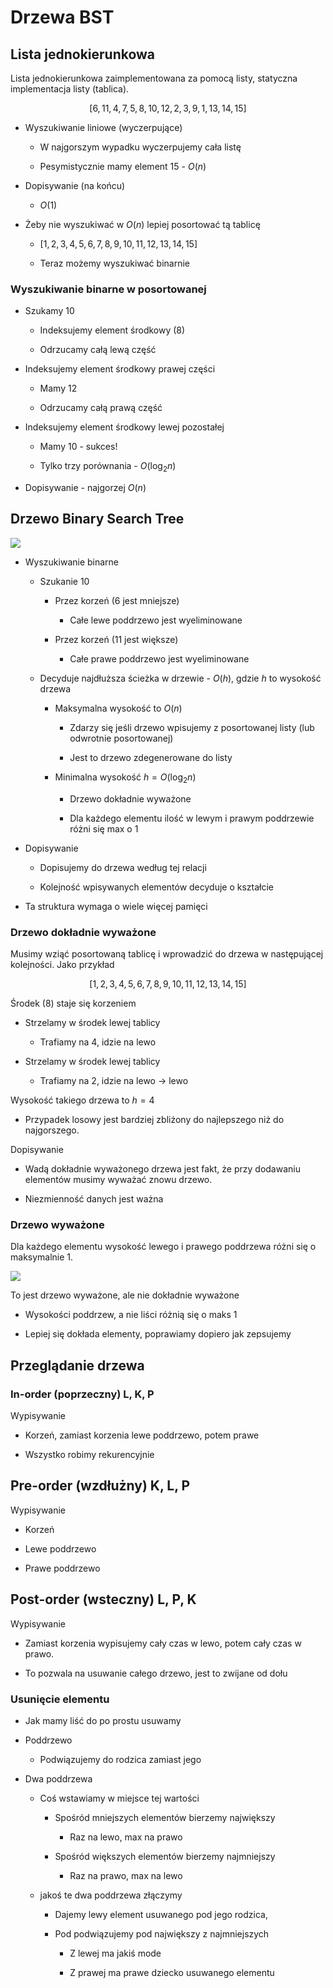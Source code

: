# Drzewa BST

## Lista jednokierunkowa

Lista jednokierunkowa zaimplementowana za pomocą listy, statyczna implementacja listy (tablica).

$$
[6,11,4,7,5,8,10,12,2,3,9,1,13,14,15]
$$

- Wyszukiwanie liniowe (wyczerpujące)
  
  - W najgorszym wypadku wyczerpujemy cała listę
  
  - Pesymistycznie mamy element 15 - $O(n)$

- Dopisywanie (na końcu)
  
  - $O(1)$

- Żeby nie wyszukiwać w $O(n)$ lepiej posortować tą tablicę
  
  - $[1,2,3,4,5,6,7,8,9,10,11,12,13,14,15]$
  
  - Teraz możemy wyszukiwać binarnie

### Wyszukiwanie binarne w posortowanej

- Szukamy 10
  
  - Indeksujemy element środkowy (8)
  
  - Odrzucamy całą lewą część

- Indeksujemy element środkowy prawej części
  
  - Mamy 12
  
  - Odrzucamy całą prawą część

- Indeksujemy element środkowy lewej pozostałej
  
  - Mamy 10 - sukces!
  
  - Tylko trzy porównania - $O(\log_2 n)$

- Dopisywanie - najgorzej $O(n)$

## Drzewo Binary Search Tree

![](/home/Adam/.config/marktext/images/2022-03-18-12-04-22-image.png)

- Wyszukiwanie binarne
  
  - Szukanie 10
    
    - Przez korzeń (6 jest mniejsze)
      
      - Całe lewe poddrzewo jest wyeliminowane
    
    - Przez korzeń (11 jest większe)
      
      - Całe prawe poddrzewo jest wyeliminowane
  
  - Decyduje najdłuższa ścieżka w drzewie - $O(h)$, gdzie $h$ to wysokość drzewa
    
    - Maksymalna wysokość to $O(n)$
      
      - Zdarzy się jeśli drzewo wpisujemy z posortowanej listy (lub odwrotnie posortowanej)
      
      - Jest to drzewo zdegenerowane do listy
    
    - Minimalna wysokość $h=O(\log_2n)$
      
      - Drzewo dokładnie wyważone
      
      - Dla każdego elementu ilość w lewym i prawym poddrzewie różni się max o 1

- Dopisywanie
  
  - Dopisujemy do drzewa według tej relacji
  
  - Kolejność wpisywanych elementów decyduje o kształcie

- Ta struktura wymaga o wiele więcej pamięci

### Drzewo dokładnie wyważone

Musimy wziąć posortowaną tablicę i wprowadzić do drzewa w następującej kolejności. Jako przykład

$$
[1,2,3,4,5,6,7,8,9,10,11,12,13,14,15]
$$

Środek (8) staje się korzeniem

- Strzelamy w środek lewej tablicy
  
  - Trafiamy na 4, idzie na lewo

- Strzelamy w środek lewej tablicy
  
  - Trafiamy na 2, idzie na lewo -> lewo

Wysokość takiego drzewa to $h=4$

- Przypadek losowy jest bardziej zbliżony do najlepszego niż do najgorszego.

Dopisywanie

- Wadą dokładnie wyważonego drzewa jest fakt, że przy dodawaniu elementów musimy wyważać znowu drzewo.

- Niezmienność danych jest ważna

### Drzewo wyważone

Dla każdego elementu wysokość lewego i prawego poddrzewa różni się o maksymalnie 1.

![](/home/Adam/.config/marktext/images/2022-03-18-12-24-57-image.png)

To jest drzewo wyważone, ale nie dokładnie wyważone

- Wysokości poddrzew, a nie liści różnią się o maks 1

- Lepiej się dokłada elementy, poprawiamy dopiero jak zepsujemy

## Przeglądanie drzewa

### In-order (poprzeczny) L, K, P

Wypisywanie

- Korzeń, zamiast korzenia lewe poddrzewo, potem prawe

- Wszystko robimy rekurencyjnie

## Pre-order (wzdłużny) K, L, P

Wypisywanie

- Korzeń

- Lewe poddrzewo

- Prawe poddrzewo

## Post-order (wsteczny) L, P, K

Wypisywanie

- Zamiast korzenia wypisujemy cały czas w lewo, potem cały czas w prawo.

- To pozwala na usuwanie całego drzewo, jest to zwijane od dołu

### Usunięcie elementu

- Jak mamy liść do po prostu usuwamy

- Poddrzewo
  
  - Podwiązujemy do rodzica zamiast jego

- Dwa poddrzewa
  
  - Coś wstawiamy w miejsce tej wartości
    
    - Spośród mniejszych elementów bierzemy największy
      
      - Raz na lewo, max na prawo
    
    - Spośród większych elementów bierzemy najmniejszy
      
      - Raz na prawo, max na lewo
  
  - jakoś te dwa poddrzewa złączymy
    
    - Dajemy lewy element usuwanego pod jego rodzica,
    
    - Pod podwiązujemy pod największy z najmniejszych
      
      - Z lewej ma jakiś mode
      
      - Z prawej ma prawe dziecko usuwanego elementu
